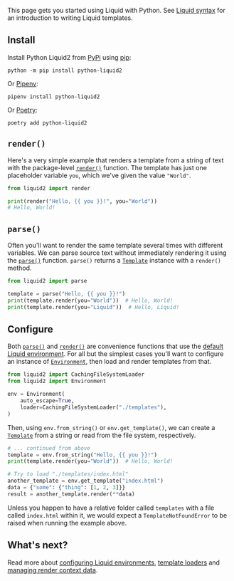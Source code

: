 This page gets you started using Liquid with Python. See [Liquid syntax](syntax.md) for an introduction to writing Liquid templates.

## Install

Install Python Liquid2 from [PyPi](https://pypi.org/project/python-liquid2/) using [pip](https://pip.pypa.io/en/stable/getting-started/):

```console
python -m pip install python-liquid2
```

Or [Pipenv](https://pipenv.pypa.io/en/latest/):

```console
pipenv install python-liquid2
```

Or [Poetry](https://python-poetry.org/):

```console
poetry add python-liquid2
```

## `render()`

Here's a very simple example that renders a template from a string of text with the package-level [`render()`](api/convenience.md#liquid2.render) function. The template has just one placeholder variable `you`, which we've given the value `"World"`.

```python
from liquid2 import render

print(render("Hello, {{ you }}!", you="World"))
# Hello, World!
```

## `parse()`

Often you'll want to render the same template several times with different variables. We can parse source text without immediately rendering it using the [`parse()`](api/convenience.md#liquid2.parse) function. `parse()` returns a [`Template`](api/template.md) instance with a `render()` method.

```python
from liquid2 import parse

template = parse("Hello, {{ you }}!")
print(template.render(you="World"))  # Hello, World!
print(template.render(you="Liquid"))  # Hello, Liquid!
```

## Configure

Both [`parse()`](api/convenience.md#liquid2.parse) and [`render()`](api/convenience.md#liquid2.render) are convenience functions that use the [default Liquid environment](environment.md). For all but the simplest cases you'll want to configure an instance of [`Environment`](api/environment.md), then load and render templates from that.

```python
from liquid2 import CachingFileSystemLoader
from liquid2 import Environment

env = Environment(
    auto_escape=True,
    loader=CachingFileSystemLoader("./templates"),
)
```

Then, using `env.from_string()` or `env.get_template()`, we can create a [`Template`](api/template.md) from a string or read from the file system, respectively.

```python
# ... continued from above
template = env.from_string("Hello, {{ you }}!")
print(template.render(you="World"))  # Hello, World!

# Try to load "./templates/index.html"
another_template = env.get_template("index.html")
data = {"some": {"thing": [1, 2, 3]}}
result = another_template.render(**data)
```

Unless you happen to have a relative folder called `templates` with a file called `index.html` within it, we would expect a `TemplateNotFoundError` to be raised when running the example above.

## What's next?

Read more about [configuring Liquid environments](environment.md), [template loaders](loading_templates.md) and [managing render context data](render_context.md).
